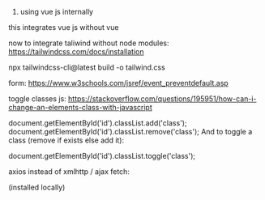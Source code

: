 1. using vue js internally

<script src="https://cdn.jsdelivr.net/npm/vue@2.6.12"></script>

this integrates vue js without vue

now to integrate taliwind without node modules:
https://tailwindcss.com/docs/installation

npx tailwindcss-cli@latest build -o tailwind.css

form:
https://www.w3schools.com/jsref/event_preventdefault.asp

toggle classes js:
https://stackoverflow.com/questions/195951/how-can-i-change-an-elements-class-with-javascript

document.getElementById('id').classList.add('class');
document.getElementById('id').classList.remove('class');
And to toggle a class (remove if exists else add it):

document.getElementById('id').classList.toggle('class');

axios instead of xmlhttp / ajax fetch:
<script src="https://unpkg.com/axios/dist/axios.min.js"></script>
(installed locally)



